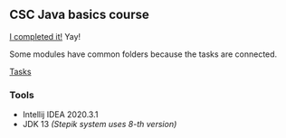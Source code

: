 ## CSC Java basiсs course
[I completed it!](https://stepik.org/cert/886275) Yay!

Some modules have common folders because the tasks are connected.

[Tasks](https://stepik.org/course/187/)

### Tools
* Intellij IDEA 2020.3.1
* JDK 13 *(Stepik system uses 8-th version)*
